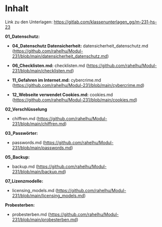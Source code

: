# Inhalt

Link zu den Unterlagen: https://gitlab.com/klassenunterlagen_gg/m-231-hs-23

**01_Datenschutz:**
- **04_Datenschutz Datensicherheit:** datensicherheit_datenschutz.md
  (https://github.com/rahelhu/Modul-231/blob/main/datensicherheit_datenschutz.md)
  
- **06_Checklisten.md:** checklisten.md
  (https://github.com/rahelhu/Modul-231/blob/main/checklisten.md)
  
- **11_Gefahren im Internet.md:** cybercrime.md
  (https://github.com/rahelhu/Modul-231/blob/main/cybercrime.md)

- **12_Webseite verwendet Cookies.md:** cookies.md
  (https://github.com/rahelhu/Modul-231/blob/main/cookies.md)

**02_Verschlüsselung**
- chiffren.md
  (https://github.com/rahelhu/Modul-231/blob/main/chiffren.md)

**03_Passwörter:**
- passwords.md
  (https://github.com/rahelhu/Modul-231/blob/main/passwords.md)

**05_Backup:**
- backup.md
  (https://github.com/rahelhu/Modul-231/blob/main/backup.md)

**07_Lizenzmodelle:**
- licensing_models.md
  (https://github.com/rahelhu/Modul-231/blob/main/licensing_models.md)

**Probesterben:**
- probesterben.md
  (https://github.com/rahelhu/Modul-231/blob/main/probesterben.md)
